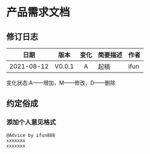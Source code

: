 # 产品需求文档

## 修订日志

|    日期    |  版本  | 变化 | 简要描述 | 作者 |
| :--------: | :----: | :--: | :------- | ---- |
| 2021-08-12 | V0.0.1 |  A   | 起稿     | ifun |

变化状态:A——增加，M——修改，D——删除

## 约定俗成

### 添加个人意见格式

```Advice
@Advice by ifun888
xxxxxxx
xxxxxxx
```





